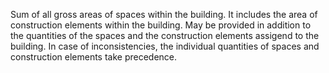 ﻿Sum of all gross areas of spaces within the building. It includes the area of construction elements within the building. May be provided in addition to the quantities of the spaces and the construction elements assigend to the building. In case of inconsistencies, the individual quantities of spaces and construction elements take precedence.
